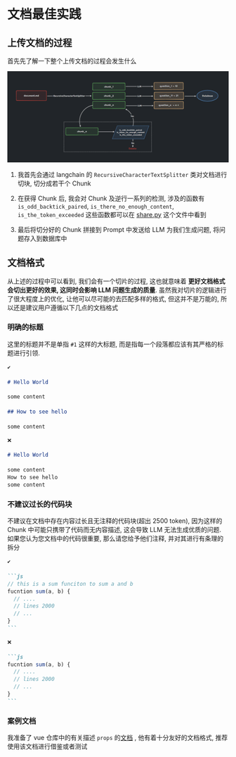 # 文档最佳实践

## 上传文档的过程

首先先了解一下整个上传文档的过程会发生什么

<img src="./processing.png">

1. 我首先会通过 langchain 的 `RecursiveCharacterTextSplitter` 类对文档进行切块, 切分成若干个 Chunk

2. 在获得 Chunk 后, 我会对 Chunk 及逆行一系列的检测, 涉及的函数有 `is_odd_backtick_paired`, `is_there_no_enough_content`, `is_the_token_exceeded` 这些函数都可以在 [share.py](https://github.com/codeacme17/examor/blob/main/server/loaders/share.py) 这个文件中看到

3. 最后将切分好的 Chunk 拼接到 Prompt 中发送给 LLM 为我们生成问题, 将问题存入到数据库中

## 文档格式

从上述的过程中可以看到, 我们会有一个切片的过程, 这也就意味着 **更好文档格式会切出更好的效果, 这同时会影响 LLM 问题生成的质量**. 虽然我对切片的逻辑进行了很大程度上的优化, 让他可以尽可能的去匹配多样的格式, 但这并不是万能的, 所以还是建议用户遵循以下几点的文档格式

### 明确的标题

这里的标题并不是单指 `#1` 这样的大标题, 而是指每一个段落都应该有其严格的标题进行引领.

```markdown
✔️

# Hello World

some content

## How to see hello

some content
```

```markdown
❌

# Hello World

some content
How to see hello
some content
```

### 不建议过长的代码块

不建议在文档中存在内容过长且无注释的代码块(超出 2500 token), 因为这样的 Chunk 中可能只携带了代码而无内容描述, 这会导致 LLM 无法生成优质的问题. 如果您认为您文档中的代码很重要, 那么请您给予他们注释, 并对其进行有条理的拆分

````markdown
✔️

```js
// this is a sum funciton to sum a and b
fucntion sum(a, b) {
  // ....
  // lines 2000
  // ...
}
```
````

````markdown
❌

```js
fucntion sum(a, b) {
  // ....
  // lines 2000
  // ...
}
```
````

### 案例文档

我准备了 vue 仓库中的有关描述 `props` 的[文档](https://github.com/codeacme17/examor/blob/main/docs/templates/zh-vue-props.md) , 他有着十分友好的文档格式, 推荐使用该文档进行借鉴或者测试
